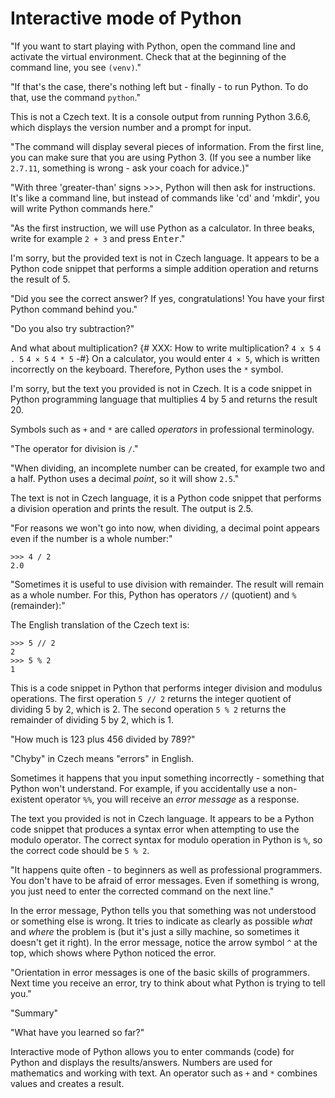 # Interactive mode of Python

"If you want to start playing with Python, open the command line and activate the virtual environment. Check that at the beginning of the command line, you see `(venv)`."

"If that's the case, there's nothing left but - finally - to run Python. To do that, use the command `python`."

This is not a Czech text. It is a console output from running Python 3.6.6, which displays the version number and a prompt for input.

"The command will display several pieces of information. From the first line, you can make sure that you are using Python 3. (If you see a number like `2.7.11`, something is wrong - ask your coach for advice.)"

"With three 'greater-than' signs >>>, Python will then ask for instructions. It's like a command line, but instead of commands like 'cd' and 'mkdir', you will write Python commands here."

"As the first instruction, we will use Python as a calculator. In three beaks, write for example `2 + 3` and press <kbd>Enter</kbd>."

I'm sorry, but the provided text is not in Czech language. It appears to be a Python code snippet that performs a simple addition operation and returns the result of 5.

"Did you see the correct answer? If yes, congratulations! You have your first Python command behind you."

"Do you also try subtraction?"

And what about multiplication?
{# XXX: How to write multiplication? `4 x 5` `4 . 5` `4 × 5` `4 * 5` -#}
On a calculator, you would enter `4 × 5`, which is written incorrectly on the keyboard.
Therefore, Python uses the `*` symbol.

I'm sorry, but the text you provided is not in Czech. It is a code snippet in Python programming language that multiplies 4 by 5 and returns the result 20.

Symbols such as `+` and `*` are called *operators* in professional terminology.

"The operator for division is `/`."

"When dividing, an incomplete number can be created, for example two and a half. Python uses a decimal *point*, so it will show `2.5`."

The text is not in Czech language, it is a Python code snippet that performs a division operation and prints the result. The output is 2.5.

"For reasons we won't go into now, when dividing, a decimal point appears even if the number is a whole number:" 

``` pycon
>>> 4 / 2
2.0
```

"Sometimes it is useful to use division with remainder. The result will remain as a whole number. For this, Python has operators `//` (quotient) and `%` (remainder):"

The English translation of the Czech text is:

``` pycon
>>> 5 // 2
2
>>> 5 % 2
1
```

This is a code snippet in Python that performs integer division and modulus operations. The first operation `5 // 2` returns the integer quotient of dividing 5 by 2, which is 2. The second operation `5 % 2` returns the remainder of dividing 5 by 2, which is 1.

"How much is 123 plus 456 divided by 789?"

"Chyby" in Czech means "errors" in English.

Sometimes it happens that you input something incorrectly - something that Python won't understand. For example, if you accidentally use a non-existent operator `%%`, you will receive an *error message* as a response.

The text you provided is not in Czech language. It appears to be a Python code snippet that produces a syntax error when attempting to use the modulo operator. The correct syntax for modulo operation in Python is `%`, so the correct code should be `5 % 2`.

"It happens quite often - to beginners as well as professional programmers. You don't have to be afraid of error messages. Even if something is wrong, you just need to enter the corrected command on the next line."

In the error message, Python tells you that something was not understood or something else is wrong. It tries to indicate as clearly as possible *what* and *where* the problem is (but it's just a silly machine, so sometimes it doesn't get it right). In the error message, notice the arrow symbol `^` at the top, which shows where Python noticed the error.

"Orientation in error messages is one of the basic skills of programmers. Next time you receive an error, try to think about what Python is trying to tell you."

"Summary"

"What have you learned so far?"

Interactive mode of Python allows you to enter commands (code) for Python and displays the results/answers. Numbers are used for mathematics and working with text. An operator such as `+` and `*` combines values and creates a result.